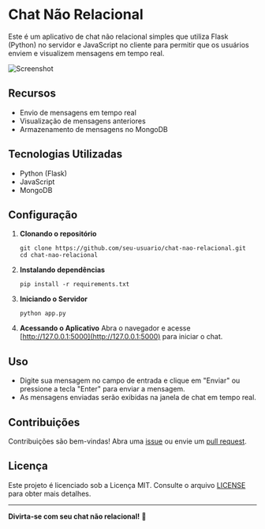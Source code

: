 

# Chat Não Relacional

Este é um aplicativo de chat não relacional simples que utiliza Flask (Python) no servidor e JavaScript no cliente para permitir que os usuários enviem e visualizem mensagens em tempo real.

![Screenshot](screenshot.png)

## Recursos

- Envio de mensagens em tempo real
- Visualização de mensagens anteriores
- Armazenamento de mensagens no MongoDB

## Tecnologias Utilizadas

- Python (Flask)
- JavaScript
- MongoDB


## Configuração

1. **Clonando o repositório**
   ```
   git clone https://github.com/seu-usuario/chat-nao-relacional.git
   cd chat-nao-relacional
   ```

2. **Instalando dependências**
   ```
   pip install -r requirements.txt
   ```

3. **Iniciando o Servidor**
   ```
   python app.py
   ```

4. **Acessando o Aplicativo**
   Abra o navegador e acesse [http://127.0.0.1:5000](http://127.0.0.1:5000) para iniciar o chat.

## Uso

- Digite sua mensagem no campo de entrada e clique em "Enviar" ou pressione a tecla "Enter" para enviar a mensagem.
- As mensagens enviadas serão exibidas na janela de chat em tempo real.



## Contribuições

Contribuições são bem-vindas! Abra uma [issue](https://github.com/seu-usuario/chat-nao-relacional/issues) ou envie um [pull request](https://github.com/seu-usuario/chat-nao-relacional/pulls).

## Licença

Este projeto é licenciado sob a Licença MIT. Consulte o arquivo [LICENSE](LICENSE) para obter mais detalhes.

---

**Divirta-se com seu chat não relacional!** 🚀


